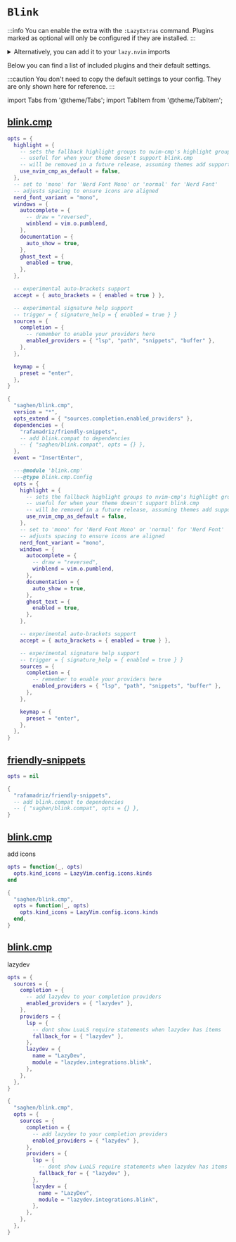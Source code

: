 # `Blink`

<!-- plugins:start -->

:::info
You can enable the extra with the `:LazyExtras` command.
Plugins marked as optional will only be configured if they are installed.
:::

<details>
<summary>Alternatively, you can add it to your <code>lazy.nvim</code> imports</summary>

```lua title="lua/config/lazy.lua" {4}
require("lazy").setup({
  spec = {
    { "LazyVim/LazyVim", import = "lazyvim.plugins" },
    { import = "lazyvim.plugins.extras.coding.blink" },
    { import = "plugins" },
  },
})
```

</details>

Below you can find a list of included plugins and their default settings.

:::caution
You don't need to copy the default settings to your config.
They are only shown here for reference.
:::

import Tabs from '@theme/Tabs';
import TabItem from '@theme/TabItem';

## [blink.cmp](https://github.com/saghen/blink.cmp)

<Tabs>

<TabItem value="opts" label="Options">

```lua
opts = {
  highlight = {
    -- sets the fallback highlight groups to nvim-cmp's highlight groups
    -- useful for when your theme doesn't support blink.cmp
    -- will be removed in a future release, assuming themes add support
    use_nvim_cmp_as_default = false,
  },
  -- set to 'mono' for 'Nerd Font Mono' or 'normal' for 'Nerd Font'
  -- adjusts spacing to ensure icons are aligned
  nerd_font_variant = "mono",
  windows = {
    autocomplete = {
      -- draw = "reversed",
      winblend = vim.o.pumblend,
    },
    documentation = {
      auto_show = true,
    },
    ghost_text = {
      enabled = true,
    },
  },

  -- experimental auto-brackets support
  accept = { auto_brackets = { enabled = true } },

  -- experimental signature help support
  -- trigger = { signature_help = { enabled = true } }
  sources = {
    completion = {
      -- remember to enable your providers here
      enabled_providers = { "lsp", "path", "snippets", "buffer" },
    },
  },

  keymap = {
    preset = "enter",
  },
}
```

</TabItem>


<TabItem value="code" label="Full Spec">

```lua
{
  "saghen/blink.cmp",
  version = "*",
  opts_extend = { "sources.completion.enabled_providers" },
  dependencies = {
    "rafamadriz/friendly-snippets",
    -- add blink.compat to dependencies
    -- { "saghen/blink.compat", opts = {} },
  },
  event = "InsertEnter",

  ---@module 'blink.cmp'
  ---@type blink.cmp.Config
  opts = {
    highlight = {
      -- sets the fallback highlight groups to nvim-cmp's highlight groups
      -- useful for when your theme doesn't support blink.cmp
      -- will be removed in a future release, assuming themes add support
      use_nvim_cmp_as_default = false,
    },
    -- set to 'mono' for 'Nerd Font Mono' or 'normal' for 'Nerd Font'
    -- adjusts spacing to ensure icons are aligned
    nerd_font_variant = "mono",
    windows = {
      autocomplete = {
        -- draw = "reversed",
        winblend = vim.o.pumblend,
      },
      documentation = {
        auto_show = true,
      },
      ghost_text = {
        enabled = true,
      },
    },

    -- experimental auto-brackets support
    accept = { auto_brackets = { enabled = true } },

    -- experimental signature help support
    -- trigger = { signature_help = { enabled = true } }
    sources = {
      completion = {
        -- remember to enable your providers here
        enabled_providers = { "lsp", "path", "snippets", "buffer" },
      },
    },

    keymap = {
      preset = "enter",
    },
  },
}
```

</TabItem>

</Tabs>

## [friendly-snippets](https://github.com/rafamadriz/friendly-snippets)

<Tabs>

<TabItem value="opts" label="Options">

```lua
opts = nil
```

</TabItem>


<TabItem value="code" label="Full Spec">

```lua
{
  "rafamadriz/friendly-snippets",
  -- add blink.compat to dependencies
  -- { "saghen/blink.compat", opts = {} },
}
```

</TabItem>

</Tabs>

## [blink.cmp](https://github.com/saghen/blink.cmp)

 add icons


<Tabs>

<TabItem value="opts" label="Options">

```lua
opts = function(_, opts)
  opts.kind_icons = LazyVim.config.icons.kinds
end
```

</TabItem>


<TabItem value="code" label="Full Spec">

```lua
{
  "saghen/blink.cmp",
  opts = function(_, opts)
    opts.kind_icons = LazyVim.config.icons.kinds
  end,
}
```

</TabItem>

</Tabs>

## [blink.cmp](https://github.com/saghen/blink.cmp)

 lazydev


<Tabs>

<TabItem value="opts" label="Options">

```lua
opts = {
  sources = {
    completion = {
      -- add lazydev to your completion providers
      enabled_providers = { "lazydev" },
    },
    providers = {
      lsp = {
        -- dont show LuaLS require statements when lazydev has items
        fallback_for = { "lazydev" },
      },
      lazydev = {
        name = "LazyDev",
        module = "lazydev.integrations.blink",
      },
    },
  },
}
```

</TabItem>


<TabItem value="code" label="Full Spec">

```lua
{
  "saghen/blink.cmp",
  opts = {
    sources = {
      completion = {
        -- add lazydev to your completion providers
        enabled_providers = { "lazydev" },
      },
      providers = {
        lsp = {
          -- dont show LuaLS require statements when lazydev has items
          fallback_for = { "lazydev" },
        },
        lazydev = {
          name = "LazyDev",
          module = "lazydev.integrations.blink",
        },
      },
    },
  },
}
```

</TabItem>

</Tabs>

<!-- plugins:end -->
